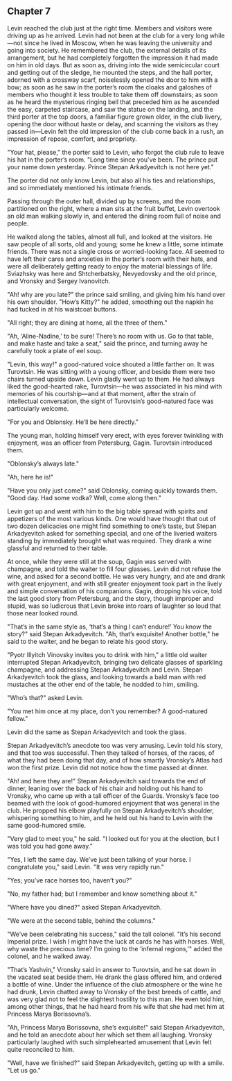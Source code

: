 ## Chapter 7


Levin reached the club just at the right time. Members and visitors were
driving up as he arrived. Levin had not been at the club for a very long
while—not since he lived in Moscow, when he was leaving the university
and going into society. He remembered the club, the external details of
its arrangement, but he had completely forgotten the impression it had
made on him in old days. But as soon as, driving into the wide
semicircular court and getting out of the sledge, he mounted the steps,
and the hall porter, adorned with a crossway scarf, noiselessly opened
the door to him with a bow; as soon as he saw in the porter’s room the
cloaks and galoshes of members who thought it less trouble to take them
off downstairs; as soon as he heard the mysterious ringing bell that
preceded him as he ascended the easy, carpeted staircase, and saw the
statue on the landing, and the third porter at the top doors, a familiar
figure grown older, in the club livery, opening the door without haste
or delay, and scanning the visitors as they passed in—Levin felt the old
impression of the club come back in a rush, an impression of repose,
comfort, and propriety.

"Your hat, please," the porter said to Levin, who forgot the club rule
to leave his hat in the porter’s room. "Long time since you’ve been. The
prince put your name down yesterday. Prince Stepan Arkadyevitch is not
here yet."

The porter did not only know Levin, but also all his ties and
relationships, and so immediately mentioned his intimate friends.

Passing through the outer hall, divided up by screens, and the room
partitioned on the right, where a man sits at the fruit buffet, Levin
overtook an old man walking slowly in, and entered the dining room full
of noise and people.

He walked along the tables, almost all full, and looked at the visitors.
He saw people of all sorts, old and young; some he knew a little, some
intimate friends. There was not a single cross or worried-looking face.
All seemed to have left their cares and anxieties in the porter’s room
with their hats, and were all deliberately getting ready to enjoy the
material blessings of life. Sviazhsky was here and Shtcherbatsky,
Nevyedovsky and the old prince, and Vronsky and Sergey Ivanovitch.

"Ah! why are you late?" the prince said smiling, and giving him his hand
over his own shoulder. "How’s Kitty?" he added, smoothing out the napkin
he had tucked in at his waistcoat buttons.

"All right; they are dining at home, all the three of them."

"Ah, ‘Aline-Nadine,’ to be sure! There’s no room with us. Go to that
table, and make haste and take a seat," said the prince, and turning
away he carefully took a plate of eel soup.

"Levin, this way!" a good-natured voice shouted a little farther on. It
was Turovtsin. He was sitting with a young officer, and beside them were
two chairs turned upside down. Levin gladly went up to them. He had
always liked the good-hearted rake, Turovtsin—he was associated in his
mind with memories of his courtship—and at that moment, after the strain
of intellectual conversation, the sight of Turovtsin’s good-natured face
was particularly welcome.

"For you and Oblonsky. He’ll be here directly."

The young man, holding himself very erect, with eyes forever twinkling
with enjoyment, was an officer from Petersburg, Gagin. Turovtsin
introduced them.

"Oblonsky’s always late."

"Ah, here he is!"

"Have you only just come?" said Oblonsky, coming quickly towards them.
"Good day. Had some vodka? Well, come along then."

Levin got up and went with him to the big table spread with spirits and
appetizers of the most various kinds. One would have thought that out of
two dozen delicacies one might find something to one’s taste, but Stepan
Arkadyevitch asked for something special, and one of the liveried
waiters standing by immediately brought what was required. They drank a
wine glassful and returned to their table.

At once, while they were still at the soup, Gagin was served with
champagne, and told the waiter to fill four glasses. Levin did not
refuse the wine, and asked for a second bottle. He was very hungry, and
ate and drank with great enjoyment, and with still greater enjoyment
took part in the lively and simple conversation of his companions.
Gagin, dropping his voice, told the last good story from Petersburg, and
the story, though improper and stupid, was so ludicrous that Levin broke
into roars of laughter so loud that those near looked round.

"That’s in the same style as, ‘that’s a thing I can’t endure!’ You know
the story?" said Stepan Arkadyevitch. "Ah, that’s exquisite! Another
bottle," he said to the waiter, and he began to relate his good story.

"Pyotr Illyitch Vinovsky invites you to drink with him," a little old
waiter interrupted Stepan Arkadyevitch, bringing two delicate glasses of
sparkling champagne, and addressing Stepan Arkadyevitch and Levin.
Stepan Arkadyevitch took the glass, and looking towards a bald man with
red mustaches at the other end of the table, he nodded to him, smiling.

"Who’s that?" asked Levin.

"You met him once at my place, don’t you remember? A good-natured
fellow."

Levin did the same as Stepan Arkadyevitch and took the glass.

Stepan Arkadyevitch’s anecdote too was very amusing. Levin told his
story, and that too was successful. Then they talked of horses, of the
races, of what they had been doing that day, and of how smartly
Vronsky’s Atlas had won the first prize. Levin did not notice how the
time passed at dinner.

"Ah! and here they are!" Stepan Arkadyevitch said towards the end of
dinner, leaning over the back of his chair and holding out his hand to
Vronsky, who came up with a tall officer of the Guards. Vronsky’s face
too beamed with the look of good-humored enjoyment that was general in
the club. He propped his elbow playfully on Stepan Arkadyevitch’s
shoulder, whispering something to him, and he held out his hand to Levin
with the same good-humored smile.

"Very glad to meet you," he said. "I looked out for you at the election,
but I was told you had gone away."

"Yes, I left the same day. We’ve just been talking of your horse. I
congratulate you," said Levin. "It was very rapidly run."

"Yes; you’ve race horses too, haven’t you?"

"No, my father had; but I remember and know something about it."

"Where have you dined?" asked Stepan Arkadyevitch.

"We were at the second table, behind the columns."

"We’ve been celebrating his success," said the tall colonel. "It’s his
second Imperial prize. I wish I might have the luck at cards he has with
horses. Well, why waste the precious time? I’m going to the ‘infernal
regions,’" added the colonel, and he walked away.

"That’s Yashvin," Vronsky said in answer to Turovtsin, and he sat down
in the vacated seat beside them. He drank the glass offered him, and
ordered a bottle of wine. Under the influence of the club atmosphere or
the wine he had drunk, Levin chatted away to Vronsky of the best breeds
of cattle, and was very glad not to feel the slightest hostility to this
man. He even told him, among other things, that he had heard from his
wife that she had met him at Princess Marya Borissovna’s.

"Ah, Princess Marya Borissovna, she’s exquisite!" said Stepan
Arkadyevitch, and he told an anecdote about her which set them all
laughing. Vronsky particularly laughed with such simplehearted amusement
that Levin felt quite reconciled to him.

"Well, have we finished?" said Stepan Arkadyevitch, getting up with a
smile. "Let us go."



